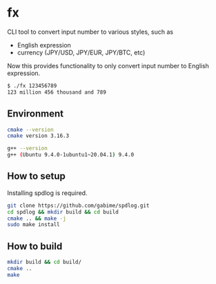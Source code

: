 # fx

CLI tool to convert input number to various styles, such as

- English expression
- currency (JPY/USD, JPY/EUR, JPY/BTC, etc)

Now this provides functionality to only convert input number to English expression.

```bash
$ ./fx 123456789
123 million 456 thousand and 789
```

## Environment

```bash
cmake --version
cmake version 3.16.3

g++ --version
g++ (Ubuntu 9.4.0-1ubuntu1~20.04.1) 9.4.0
```

## How to setup

Installing spdlog is required.

```bash
git clone https://github.com/gabime/spdlog.git
cd spdlog && mkdir build && cd build
cmake .. && make -j
sudo make install
```

## How to build

```bash
mkdir build && cd build/
cmake ..
make
```
